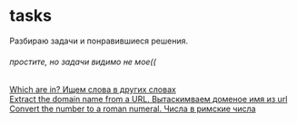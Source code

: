 # tasks
Разбираю задачи и понравившиеся решения.
###### простите, но задачи видимо не мое((
[Which are in? Ищем слова в других словах](https://github.com/Aquariids/Js-Ts-React-etc../blob/main/JavaScript/Tasks/Which%20are%20in_.md)<br>
[Extract the domain name from a URL. Вытаскимваем доменое имя из url](https://github.com/Aquariids/Js-Ts-React-etc../blob/main/JavaScript/Tasks/Extract%20the%20domain%20name%20from%20a%20URL.md)<br>
[Convert the number to a roman numeral. Числа в римские числа](https://github.com/Aquariids/Js-Ts-React-etc../blob/main/JavaScript/Tasks/convert%20the%20number%20to%20a%20roman%20numeral.md)<br>
